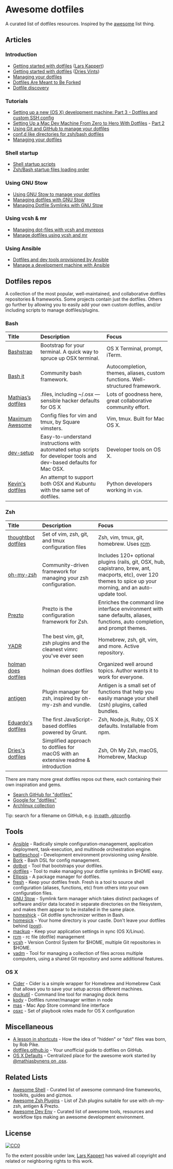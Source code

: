 # Awesome dotfiles

A curated list of dotfiles resources. Inspired by the [awesome](https://github.com/sindresorhus/awesome) list thing.

## Articles

### Introduction

* [Getting started with dotfiles](https://medium.com/@webprolific/getting-started-with-dotfiles-43c3602fd789) ([Lars Kappert](https://github.com/webpro))
* [Getting started with dotfiles](https://driesvints.com/blog/getting-started-with-dotfiles/) ([Dries Vints](https://github.com/driesvints))
* [Managing your dotfiles](https://medium.com/@webprolific/managing-your-dotfiles-7d2725297304)
* [Dotfiles Are Meant to Be Forked](https://zachholman.com/2010/08/dotfiles-are-meant-to-be-forked/)
* [Dotfile discovery](https://wynnnetherland.com/journal/dotfiles-discovery/)

### Tutorials

* [Setting up a new (OS X) development machine: Part 3 - Dotfiles and custom SSH config](https://mattstauffer.co/blog/setting-up-a-new-os-x-development-machine-part-3-dotfiles-rc-files-and-ssh-config)
* [Setting Up a Mac Dev Machine From Zero to Hero With Dotfiles](https://code.tutsplus.com/tutorials/setting-up-a-mac-dev-machine-from-zero-to-hero-with-dotfiles--net-35449) - [Part 2](https://code.tutsplus.com/tutorials/setting-up-a-mac-dev-machine-from-zero-to-hero-with-dotfiles-part-2--cms-23145)
* [Using Git and GitHub to manage your dotfiles](http://blog.smalleycreative.com/tutorials/using-git-and-github-to-manage-your-dotfiles/)
* [conf.d like directories for zsh/bash dotfiles](https://chr4.org/blog/2014/09/10/conf-dot-d-like-directories-for-zsh-slash-bash-dotfiles/)
* [Managing your dotfiles](http://www.anishathalye.com/2014/08/03/managing-your-dotfiles/)

### Shell startup

* [Shell startup scripts](http://blog.flowblok.id.au/2013-02/shell-startup-scripts.html)
* [Zsh/Bash startup files loading order](https://shreevatsa.wordpress.com/2008/03/30/zshbash-startup-files-loading-order-bashrc-zshrc-etc/)

### Using GNU Stow

* [Using GNU Stow to manage your dotfiles](http://brandon.invergo.net/news/2012-05-26-using-gnu-stow-to-manage-your-dotfiles.html)
* [Managing dotfiles with GNU Stow](https://taihen.org/managing-dotfiles-with-gnu-stow/)
* [Managing Dotfile Symlinks with GNU Stow](https://spin.atomicobject.com/2014/12/26/manage-dotfiles-gnu-stow/)

### Using vcsh & mr

* [Managing dot-files with vcsh and myrepos](http://blog.tfnico.com/2014/03/managing-dot-files-with-vcsh-and-myrepos.html)
* [Manage dotfiles using vcsh and mr](https://www.kunxi.org/blog/2014/02/manage-dotfiles-using-vcsh-and-mr/)

### Using Ansible

* [Dotfiles and dev tools provisioned by Ansible](http://palcu.blogspot.nl/2014/06/dotfiles-and-dev-tools-provisioned-by.html)
* [Manage a development machine with Ansible](http://kreusch.com.br/blog/2013/12/03/manage-a-development-machine-with-ansible)

## Dotfiles repos

A collection of the most popular, well-maintained, and collaborative dotfiles repositories & frameworks. Some projects contain just the dotfiles. Others go further by allowing you to easily add your own custom dotfiles, and/or including scripts to manage dotfiles/plugins.

### Bash

Title | Description | Focus
:--|:--|:--
[Bashstrap](https://github.com/barryclark/bashstrap) | Bootstrap for your terminal. A quick way to spruce up OSX terminal. | OS X Terminal, prompt, iTerm.
[Bash it](https://github.com/Bash-it/bash-it) | Community bash framework. | Autocompletion, themes, aliases, custom functions. Well-structured framework.
[Mathias’s dotfiles](https://github.com/mathiasbynens/dotfiles) | .files, including ~/.osx — sensible hacker defaults for OS X | Lots of goodness here, great collaborative community effort.
[Maximum Awesome](https://github.com/square/maximum-awesome) | Config files for vim and tmux, by Square vimsters. | Vim, tmux. Built for Mac OS X.
[dev-setup](https://github.com/donnemartin/dev-setup) | Easy-to-understand instructions with automated setup scripts for developer tools and dev-based defaults for Mac OSX. | Developer tools on OS X.
[Kevin's dotfiles](https://github.com/kdeldycke/dotfiles) | An attempt to support both OSX and Kubuntu with the same set of dotfiles. | Python developers working in `vim`.

### Zsh

Title | Description | Focus
:--|:--|:--
[thoughtbot dotfiles](https://github.com/thoughtbot/dotfiles) | Set of vim, zsh, git, and tmux configuration files | Zsh, vim, tmux, git, homebrew. Uses [rcm](https://github.com/thoughtbot/rcm).
[oh-my-zsh](http://ohmyz.sh/) | Community-driven framework for managing your zsh configuration. | Includes 120+ optional plugins (rails, git, OSX, hub, capistrano, brew, ant, macports, etc), over 120 themes to spice up your morning, and an auto-update tool.
[Prezto](https://github.com/sorin-ionescu/prezto) | Prezto is the configuration framework for Zsh. | Enriches the command line interface environment with sane defaults, aliases, functions, auto completion, and prompt themes.
[YADR](http://skwp.github.io/dotfiles/) | The best vim, git, zsh plugins and the cleanest vimrc you've ever seen | Homebrew, zsh, git, vim, and more. Active repository.
[holman does dotfiles](https://github.com/holman/dotfiles) | holman does dotfiles | Organized well around topics. Author wants it to work for everyone.
[antigen](http://antigen.sharats.me/) | Plugin manager for zsh, inspired by oh-my-zsh and vundle. | Antigen is a small set of functions that help you easily manage your shell (zsh) plugins, called bundles.
[Eduardo's dotfiles](https://github.com/eduardolundgren/dotfiles) | The first JavaScript-based dotfiles powered by Grunt. | Zsh, Node.js, Ruby, OS X defaults. Installable from npm.
[Dries's dotfiles](https://github.com/driesvints/dotfiles) | Simplified approach to dotfiles for macOS with an extensive readme & introduction | Zsh, Oh My Zsh, macOS, Homebrew, Mackup

There are many more great dotfiles repos out there, each containing their own inspiration and gems.

* [Search GitHub for "dotfiles"](https://github.com/search?q=dotfiles&type=Repositories)
* [Google for "dotfiles"](https://www.google.nl/search?q=dotfiles)
* [Archlinux collection](https://wiki.archlinux.org/index.php/Dotfiles)

Tip: search for a filename on GitHub, e.g. [in:path .gitconfig](https://github.com/search?utf8=%E2%9C%93&type=Code&q=in%3Apath+.gitconfig).

## Tools

* [Ansible](https://www.ansible.com/) - Radically simple configuration-management, application deployment, task-execution, and multinode orchestration engine.
* [battleschool](https://github.com/spencergibb/battleschool) - Development environment provisioning using Ansible.
* [Bork](https://github.com/mattly/bork) - Bash DSL for config management.
* [dotbot](https://github.com/anishathalye/dotbot) - Tool that bootstraps your dotfiles.
* [dotfiles](https://pypi.python.org/pypi/dotfiles) - Tool to make managing your dotfile symlinks in $HOME easy.
* [Ellipsis](https://github.com/ellipsis/ellipsis) - A package manager for dotfiles.
* [fresh](https://freshshell.com/) - Keep your dotfiles fresh. Fresh is a tool to source shell configuration (aliases, functions, etc) from others into your own configuration files.
* [GNU Stow](http://www.gnu.org/software/stow/) - Symlink farm manager which takes distinct packages of software and/or data located in separate directories on the filesystem, and makes them appear to be installed in the same place.
* [homeshick](https://github.com/andsens/homeshick) - Git dotfile synchronizer written in Bash.
* [homesick](https://github.com/technicalpickles/homesick) - Your home directory is your castle. Don't leave your dotfiles behind ([post](http://technicalpickles.com/posts/never-leave-your-dotfiles-behind-again-with-homesick/)).
* [mackup](https://github.com/lra/mackup) - Keep your application settings in sync (OS X/Linux).
* [rcm](https://github.com/thoughtbot/rcm) - rc file (dotfile) management
* [vcsh](https://github.com/RichiH/vcsh) - Version Control System for $HOME, multiple Git repositories in $HOME.
* [yadm](https://github.com/TheLocehiliosan/yadm) - Tool for managing a collection of files across multiple computers, using a shared Git repository and some additional features.

### OS X

* [Cider](https://github.com/msanders/cider) - Cider is a simple wrapper for Homebrew and Homebrew Cask that allows you to save your setup across different machines.
* [dockutil](https://github.com/kcrawford/dockutil) - Command line tool for managing dock items
* [kody](https://github.com/jh3y/kody) - Dotfiles runner/manager written in node
* [mas](https://github.com/mas-cli/mas) - Mac App Store command line interface
* [osxc](http://osxc.github.io/) - Set of playbook roles made for OS X configuration

## Miscellaneous

* [A lesson in shortcuts](https://plus.google.com/+RobPikeTheHuman/posts/R58WgWwN9jp) - How the idea of "hidden" or "dot" files was born, by Rob Pike.
* [dotfiles.github.io](http://dotfiles.github.io/) - Your unofficial guide to dotfiles on GitHub.
* [OS X Defaults](https://github.com/kevinSuttle/macOS-Defaults) - Centralized place for the awesome work started by [@mathiasbynens on .osx](https://github.com/mathiasbynens/dotfiles#sensible-os-x-defaults).

## Related Lists

* [Awesome Shell](https://github.com/alebcay/awesome-shell) - Curated list of awesome command-line frameworks, toolkits, guides and gizmos.
* [Awesome Zsh Plugins](https://github.com/unixorn/awesome-zsh-plugins) - List of Zsh plugins suitable for use with oh-my-zsh, antigen & Prezto.
* [Awesome Dev Env](https://github.com/jondot/awesome-devenv) - Curated list of awesome tools, resources and workflow tips making an awesome development environment.

## License

[![CC0](https://licensebuttons.net/p/zero/1.0/88x31.png)](https://creativecommons.org/publicdomain/zero/1.0/)

To the extent possible under law, [Lars Kappert](https://webpro.nl) has waived all copyright and related or neighboring rights to this work.
